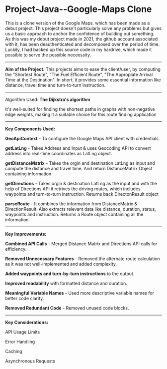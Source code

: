 # Project-Java--Google-Maps Clone
This is a clone version of the Google Maps. which has been made as a debut project. This project doesn't particularly solve any problems but gives us a basic approach to anchor the confidence of building out something.  
As this was my debut project made in 2021, the github account associated with it, has been deauthenticated and decomposed over the period of time. Luckily, I had backed up this source code in my hardrive, which made it possible to serve the possible neceessity. 

---------------------------------------------------------------------------------------------------------------------------------------------------------------------------------------------------------------------

**Aim of the Project:** This projects aims to ease the client/user, by computing the "Shortest Route", "The Fuel Efficient Route", "The Appropiate Arrival Time at the Destination". In short, it provides some essential information like distance, travel time and turn-to-turn instruction. 

---------------------------------------------------------------------------------------------------------------------------------------------------------------------------------------------------------------------
Algorithm Used: **The Dijkstra's algorithm**

It's well-suited for finding the shortest paths in graphs with non-negative edge weights, making it a suitable choice for this route finding application

---------------------------------------------------------------------------------------------------------------------------------------------------------------------------------------------------------------------

**Key Components Used:**

**GeoApiContext** - To configure the Google Maps API client with credentials.

**getLatLng** - Takes Address and Input & uses Geocoding API to convert address into real-time coordinates as LatLng object.

**getDistanceMatrix** - Takes the orgin and destination LatLng as input and compute the distance and travel time. And return DistanceMatrix Object containing information

**getDirections** - Takes orgin & destination LatLng as the input and with the help of Directions API it retrives the driving routes, which includes waypoints and turn-to-turn instruction. Returns back DirectonResult object

**parseRoute** - It combines the information from DistanceMatrix & DirectionResult. Also extracts relevant data like distance, duration, status, waypoints and instruction. Returns a Route object containing all the information.

---------------------------------------------------------------------------------------------------------------------------------------------------------------------------------------------------------------------

**Key Improvements:**

**Combined API Calls** - Merged Distance Matrix and Directions API calls for efficiency.

**Removed Unnecessary Features** - Removed the alternate route calculation as it was not well-implemented and added complexity.

**Added waypoints and turn-by-turn instructions** to the output.

**Improved readability** with formatted distance and duration.

**Meaningful Variable Names** - Used more descriptive variable names for better code clarity.

**Removed Redundant Code** - Removed unused code blocks.

---------------------------------------------------------------------------------------------------------------------------------------------------------------------------------------------------------------------
**Key Considerations:**

API Usage Limits 

Error Handling

Caching 

Asynchronous Requests 
